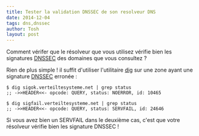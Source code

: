 ```yaml
---
title: Tester la validation DNSSEC de son resolveur DNS
date: 2014-12-04
tags: dns,dnssec
author: Tosh
layout: post
---
```


Comment vérifer que le résolveur que vous utilisez vérifie bien les signatures [DNSSEC](http://en.wikipedia.org/wiki/Domain_Name_System_Security_Extensions) des domaines que vous consultez ?

Rien de plus simple ! il suffit d'utiliser l'utilitaire [dig](http://en.wikipedia.org/wiki/Dig_%28command%29) sur une zone ayant une signature [DNSSEC](http://en.wikipedia.org/wiki/Domain_Name_System_Security_Extensions) erronée :

```
$ dig sigok.verteiltesysteme.net | grep status
;; ->>HEADER<<- opcode: QUERY, status: NOERROR, id: 10465
```

```
$ dig sigfail.verteiltesysteme.net | grep status
;; ->>HEADER<<- opcode: QUERY, status: SERVFAIL, id: 24646
```

Si vous avez bien un SERVFAIL dans le deuxième cas, c'est que votre résolveur vérifie bien les signature DNSSEC !

